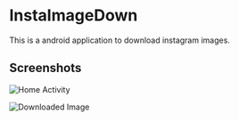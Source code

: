 # InstaImageDown
This is a android application to download instagram images.

## Screenshots

![Home Activity]({{site.baseurl}}/https://github.com/rrishabhj/InstaImageDown/blob/master/Screenshots/device-2016-10-16-141336.png)

![Downloaded Image]({{site.baseurl}}/https://github.com/rrishabhj/InstaImageDown/blob/master/Screenshots/device-2016-10-16-143314.png)
